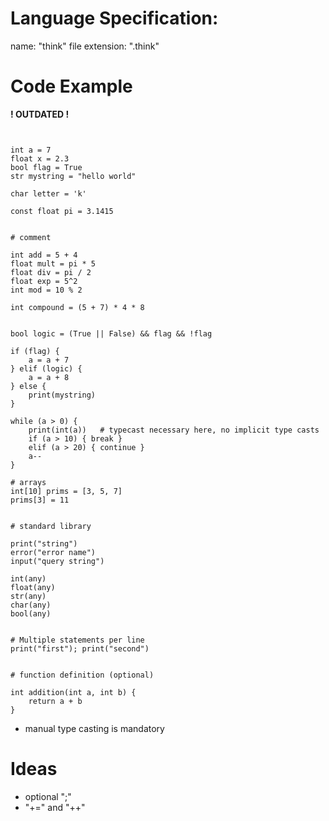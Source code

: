 # Language Specification: 
name: "think"
file extension: ".think"


# Code Example

**! OUTDATED !**

```


int a = 7
float x = 2.3
bool flag = True
str mystring = "hello world"

char letter = 'k'

const float pi = 3.1415


# comment

int add = 5 + 4
float mult = pi * 5
float div = pi / 2
float exp = 5^2
int mod = 10 % 2

int compound = (5 + 7) * 4 * 8


bool logic = (True || False) && flag && !flag

if (flag) {
    a = a + 7
} elif (logic) {
    a = a + 8
} else {
    print(mystring)
}

while (a > 0) {
    print(int(a))   # typecast necessary here, no implicit type casts
    if (a > 10) { break }
    elif (a > 20) { continue }
    a--
}

# arrays
int[10] prims = [3, 5, 7]
prims[3] = 11


# standard library

print("string")
error("error name")
input("query string")

int(any)
float(any)
str(any)
char(any)
bool(any)


# Multiple statements per line
print("first"); print("second")


# function definition (optional)

int addition(int a, int b) {
    return a + b
}

```

- manual type casting is mandatory

# Ideas
- optional ";"
- "+=" and "++"